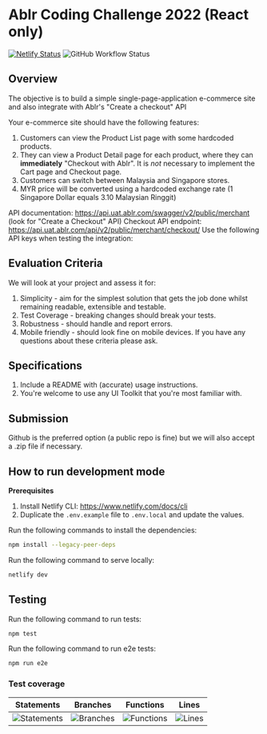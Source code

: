 # Ablr Coding Challenge 2022 (React only)

[![Netlify Status](https://api.netlify.com/api/v1/badges/d0970efa-8fe7-4abe-a409-ffc6f2687e40/deploy-status)](https://app.netlify.com/sites/ablr-challenge/deploys)
![GitHub Workflow Status](https://img.shields.io/github/workflow/status/exodes/ablr-coding-challenge/CI)

## Overview

The objective is to build a simple single-page-application e-commerce site and also integrate with Ablr's "Create a checkout" API

Your e-commerce site should have the following features:

1. Customers can view the Product List page with some hardcoded products.
2. They can view a Product Detail page for each product, where they can **immediately** "Checkout with Ablr".
   It is _not_ necessary to implement the Cart page and Checkout page.
3. Customers can switch between Malaysia and Singapore stores.
4. MYR price will be converted using a hardcoded exchange rate (1 Singapore Dollar equals 3.10 Malaysian Ringgit)

API documentation: https://api.uat.ablr.com/swagger/v2/public/merchant (look for "Create a Checkout" API)
Checkout API endpoint: https://api.uat.ablr.com/api/v2/public/merchant/checkout/
Use the following API keys when testing the integration:

## Evaluation Criteria

We will look at your project and assess it for:

1. Simplicity - aim for the simplest solution that gets the job done whilst remaining
   readable, extensible and testable.
2. Test Coverage - breaking changes should break your tests.
3. Robustness - should handle and report errors.
4. Mobile friendly - should look fine on mobile devices.
   If you have any questions about these criteria please ask.

## Specifications

1. Include a README with (accurate) usage instructions.
2. You're welcome to use any UI Toolkit that you're most familiar with.

## Submission

Github is the preferred option (a public repo is fine) but we will also accept a .zip file if
necessary.

## How to run development mode

**Prerequisites**

1. Install Netlify CLI: https://www.netlify.com/docs/cli
2. Duplicate the `.env.example` file to `.env.local` and update the values.

Run the following commands to install the dependencies:

```bash
npm install --legacy-peer-deps
```

Run the following command to serve locally:

```bash
netlify dev
```

## Testing

Run the following command to run tests:

```bash
npm test
```

Run the following command to run e2e tests:

```bash
npm run e2e
```

### Test coverage

| Statements                                                                                 | Branches                                                                          | Functions                                                                           | Lines                                                                            |
| ------------------------------------------------------------------------------------------ | --------------------------------------------------------------------------------- | ----------------------------------------------------------------------------------- | -------------------------------------------------------------------------------- |
| ![Statements](https://img.shields.io/badge/statements-92.07%25-brightgreen.svg?style=flat) | ![Branches](https://img.shields.io/badge/branches-86.72%25-yellow.svg?style=flat) | ![Functions](https://img.shields.io/badge/functions-88.63%25-yellow.svg?style=flat) | ![Lines](https://img.shields.io/badge/lines-92.07%25-brightgreen.svg?style=flat) |
